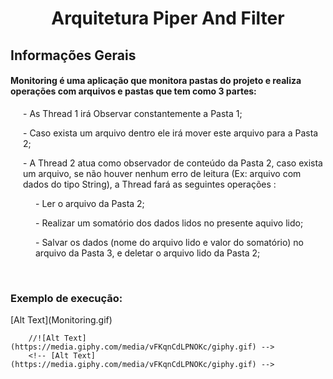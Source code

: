 <h1 style="text-align: center;">Arquitetura Piper And Filter</h1>
<h2>Informações Gerais</h2>
<h4>Monitoring é uma aplicação que monitora pastas do projeto e realiza operações com arquivos e pastas que tem como 3 partes:</h4>
    <p style="margin-left: 20px;"> - As Thread 1 irá Observar constantemente a Pasta 1;</p>
    <p style="margin-left: 20px;"> - Caso exista um arquivo dentro ele irá mover este arquivo para a Pasta 2;</p>
    <p style="margin-left: 20px;"> - A Thread 2 atua como observador de conteúdo da Pasta 2, caso exista um arquivo, se não houver nenhum erro de leitura (Ex: arquivo com dados do tipo String), a Thread fará as seguintes operações :</p>
        <p style="margin-left: 40px;"> - Ler o arquivo da Pasta 2;</p>
        <p style="margin-left: 40px;"> - Realizar um somatório dos dados lidos no presente aquivo lido;</p>
        <p style="margin-left: 40px;"> - Salvar os dados (nome do arquivo lido e valor do somatório) no arquivo da Pasta 3, e deletar o arquivo lido da Pasta 2;</p>
<br><h3>Exemplo de execução:</h3>
[Alt Text](Monitoring.gif)


        //![Alt Text](https://media.giphy.com/media/vFKqnCdLPNOKc/giphy.gif) -->
        <!-- [Alt Text](https://media.giphy.com/media/vFKqnCdLPNOKc/giphy.gif) -->
        


